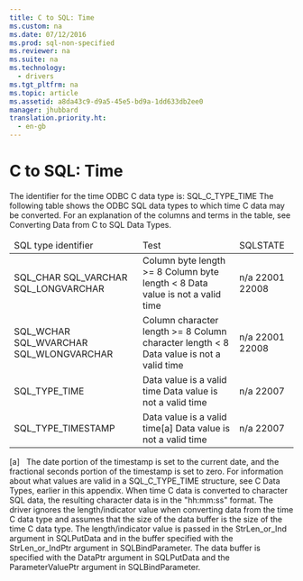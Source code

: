```yaml
---
title: C to SQL: Time
ms.custom: na
ms.date: 07/12/2016
ms.prod: sql-non-specified
ms.reviewer: na
ms.suite: na
ms.technology: 
  - drivers
ms.tgt_pltfrm: na
ms.topic: article
ms.assetid: a8da43c9-d9a5-45e5-bd9a-1dd633db2ee0
manager: jhubbard
translation.priority.ht: 
  - en-gb
---
```

# C to SQL: Time
<?xml version="1.0" encoding="utf-8"?>
<developerReferenceWithoutSyntaxDocument xmlns="http://ddue.schemas.microsoft.com/authoring/2003/5" xmlns:xlink="http://www.w3.org/1999/xlink" xmlns:xsi="http://www.w3.org/2001/XMLSchema-instance" xsi:schemaLocation="http://ddue.schemas.microsoft.com/authoring/2003/5 http://dduestorage.blob.core.windows.net/ddueschema/developer.xsd">
  <introduction>
    <para>The identifier for the time ODBC C data type is:</para>
    <para>SQL_C_TYPE_TIME</para>
    <para>The following table shows the ODBC SQL data types to which time C data may be converted. For an explanation of the columns and terms in the table, see <legacyLink xlink:href="ee0afe78-b58f-4d34-ad9b-616bb23653bd">Converting Data from C to SQL Data Types</legacyLink>.</para>
    <table xmlns:caps="http://schemas.microsoft.com/build/caps/2013/11">
      <thead>
        <tr>
          <TD>
            <para>SQL type identifier</para>
          </TD>
          <TD>
            <para>Test</para>
          </TD>
          <TD>
            <para>SQLSTATE</para>
          </TD>
        </tr>
      </thead>
      <tbody>
        <tr>
          <TD>
            <para>SQL_CHAR</para>
            <para>SQL_VARCHAR</para>
            <para>SQL_LONGVARCHAR</para>
          </TD>
          <TD>
            <para>Column byte length &gt;= 8</para>
            <para>Column byte length &lt; 8</para>
            <para>Data value is not a valid time</para>
          </TD>
          <TD>
            <para>n/a</para>
            <para>22001</para>
            <para>22008</para>
          </TD>
        </tr>
        <tr>
          <TD>
            <para>SQL_WCHAR</para>
            <para>SQL_WVARCHAR</para>
            <para>SQL_WLONGVARCHAR</para>
          </TD>
          <TD>
            <para>Column character length &gt;= 8</para>
            <para>Column character length &lt; 8</para>
            <para>Data value is not a valid time</para>
          </TD>
          <TD>
            <para>n/a</para>
            <para>22001</para>
            <para>22008</para>
          </TD>
        </tr>
        <tr>
          <TD>
            <para>SQL_TYPE_TIME</para>
          </TD>
          <TD>
            <para>Data value is a valid time</para>
            <para>Data value is not a valid time</para>
          </TD>
          <TD>
            <para>n/a</para>
            <para>22007</para>
          </TD>
        </tr>
        <tr>
          <TD>
            <para>SQL_TYPE_TIMESTAMP</para>
          </TD>
          <TD>
            <para>Data value is a valid time[a]</para>
            <para>Data value is not a valid time</para>
          </TD>
          <TD>
            <para>n/a</para>
            <para>22007</para>
          </TD>
        </tr>
      </tbody>
    </table>
    <para>[a]   The date portion of the timestamp is set to the current date, and the fractional seconds portion of the timestamp is set to zero.</para>
    <para>For information about what values are valid in a SQL_C_TYPE_TIME structure, see <legacyLink xlink:href="b681d260-3dbb-47df-a616-4910d727add7">C Data Types</legacyLink>, earlier in this appendix.</para>
    <para>When time C data is converted to character SQL data, the resulting character data is in the "<legacyItalic>hh</legacyItalic>:<legacyItalic>mm</legacyItalic>:<legacyItalic>ss</legacyItalic>" format.</para>
    <para>The driver ignores the length/indicator value when converting data from the time C data type and assumes that the size of the data buffer is the size of the time C data type. The length/indicator value is passed in the <legacyItalic>StrLen_or_Ind</legacyItalic> argument in <legacyBold>SQLPutData</legacyBold> and in the buffer specified with the <legacyItalic>StrLen_or_IndPtr</legacyItalic> argument in <legacyBold>SQLBindParameter</legacyBold>. The data buffer is specified with the <legacyItalic>DataPtr</legacyItalic> argument in <legacyBold>SQLPutData</legacyBold> and the <legacyItalic>ParameterValuePtr</legacyItalic> argument in <legacyBold>SQLBindParameter</legacyBold>.</para>
  </introduction>
  <relatedTopics />
</developerReferenceWithoutSyntaxDocument>